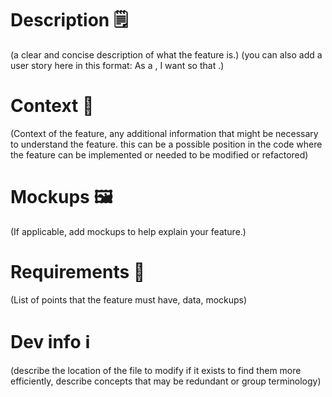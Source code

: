 # Description 🗒️

(a clear and concise description of what the feature is.) (you can also add a user story here in this format: As a <role>, I want <feature> so that <reason>.)

# Context 📖

(Context of the feature, any additional information that might be necessary to understand the feature. this can be a possible position in the code where the feature can be implemented or needed to be modified or refactored)

# Mockups 🖼️

(If applicable, add mockups to help explain your feature.)

# Requirements 📝

(List of points that the feature must have, data, mockups)

# Dev info ℹ️

(describe the location of the file to modify if it exists to find them more efficiently, describe concepts that may be redundant or group terminology)